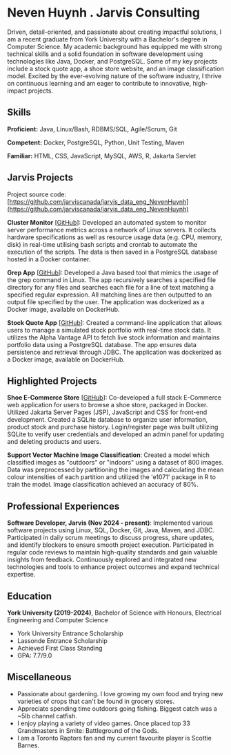 # Neven Huynh . Jarvis Consulting

Driven, detail-oriented, and passionate about creating impactful solutions, I am a recent graduate from York University with a Bachelor's degree in Computer Science. My academic background has equipped me with strong technical skills and a solid foundation in software development using technologies like Java, Docker, and PostgreSQL. Some of my key projects include a stock quote app, a shoe store website, and an image classification model. Excited by the ever-evolving nature of the software industry, I thrive on continuous learning and am eager to contribute to innovative, high-impact projects.

## Skills

**Proficient:** Java, Linux/Bash, RDBMS/SQL, Agile/Scrum, Git

**Competent:** Docker, PostgreSQL, Python, Unit Testing, Maven

**Familiar:** HTML, CSS, JavaScript, MySQL, AWS, R, Jakarta Servlet

## Jarvis Projects

Project source code: [https://github.com/jarviscanada/jarvis_data_eng_NevenHuynh](https://github.com/jarviscanada/jarvis_data_eng_NevenHuynh)


**Cluster Monitor** [[GitHub](https://github.com/jarviscanada/jarvis_data_eng_NevenHuynh/tree/master/linux_sql)]: Developed an automated system to monitor server performance metrics across a network of Linux servers. It collects hardware specifications as well as resource usage data (e.g. CPU, memory, disk) in real-time utilising bash scripts and crontab to automate the execution of the scripts. The data is then saved in a PostgreSQL database hosted in a Docker container.

**Grep App** [[GitHub](https://github.com/jarviscanada/jarvis_data_eng_NevenHuynh/tree/master/core_java/grep)]: Developed a Java based tool that mimics the usage of the grep command in Linux. The app recursively searches a specified file directory for any files and searches each file for a line of text matching a specified regular expression. All matching lines are then outputted to an output file specified by the user. The application was dockerized as a Docker image, available on DockerHub.

**Stock Quote App** [[GitHub](https://github.com/jarviscanada/jarvis_data_eng_NevenHuynh/tree/mastercore_java/jdbc)]: Created a command-line application that allows users to manage a simulated stock portfolio with real-time stock data. It utilizes the Alpha Vantage API to fetch live stock information and maintains portfolio data using a PostgreSQL database. The app ensures data persistence and retrieval through JDBC. The application was dockerized as a Docker image, available on DockerHub.


## Highlighted Projects
**Shoe E-Commerce Store** [[GitHub](https://github.com/stevenhaddadcs/4413-Ecommerce-Shoestore)]: Co-developed a full stack E-Commerce web application for users to browse a shoe store, packaged in Docker. Utilized Jakarta Server Pages (JSP), JavaScript and CSS for front-end development. Created a SQLite database to organize user information, product stock and purchase history. Login/register page was built utilizing SQLite to verify user credentials and developed an admin panel for updating and deleting products and users.

**Support Vector Machine Image Classification**: Created a model which classified images as "outdoors" or "indoors" using a dataset of 800 images. Data was preprocessed by partitioning the images and calculating the mean colour intensities of each partition and utilized the 'e1071' package in R to train the model. Image classification achieved an accuracy of 80%.


## Professional Experiences

**Software Developer, Jarvis (Nov 2024 - present)**: Implemented various software projects using Linux, SQL, Docker, Git, Java, Maven, and JDBC. Participated in daily scrum meetings to discuss progress, share updates, and identify blockers to ensure smooth project execution. Participated in regular code reviews to maintain high-quality standards and gain valuable insights from feedback. Continuously explored and integrated new technologies and tools to enhance project outcomes and expand technical expertise.


## Education
**York University (2019-2024)**, Bachelor of Science with Honours, Electrical Engineering and Computer Science
- York University Entrance Scholarship
- Lassonde Entrance Scholarship
- Achieved First Class Standing
- GPA: 7.7/9.0


## Miscellaneous
- Passionate about gardening. I love growing my own food and trying new varieties of crops that can't be found in grocery stores.
- Appreciate spending time outdoors going fishing. Biggest catch was a ~5lb channel catfish.
- I enjoy playing a variety of video games. Once placed top 33 Grandmasters in Smite: Battleground of the Gods.
- I am a Toronto Raptors fan and my current favourite player is Scottie Barnes.